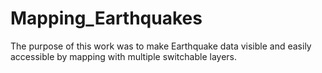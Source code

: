 # Mapping_Earthquakes

The purpose of this work was to make Earthquake data visible and easily accessible by mapping with multiple switchable layers.
